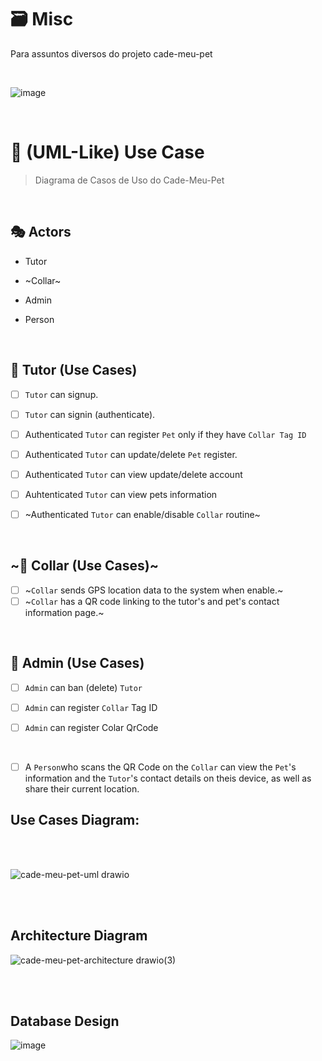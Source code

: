 # 🗃️ Misc
Para assuntos diversos do projeto cade-meu-pet

<br>

![image](https://github.com/user-attachments/assets/16c089ec-41dd-4199-a4dc-c35dc56a694c)

<br>

# 🐾 (UML-Like) Use Case

> Diagrama de Casos de Uso do Cade-Meu-Pet

<br>

## 🎭 Actors

- Tutor

- ~Collar~

- Admin

- Person

<br>

## 📝 Tutor (Use Cases)

- [ ] `Tutor` can signup. 

- [ ] `Tutor` can signin (authenticate).

- [ ] Authenticated `Tutor` can register `Pet` only if they have `Collar Tag ID`

- [ ] Authenticated `Tutor` can update/delete `Pet` register.

- [ ] Authenticated `Tutor` can view update/delete account

- [ ] Auhtenticated `Tutor` can view pets information
- [ ] ~Authenticated `Tutor` can enable/disable `Collar` routine~

<br>

## ~📝 Collar (Use Cases)~

- [ ] ~`Collar` sends GPS location data to the system when enable.~
- [ ] ~`Collar` has a QR code linking to the tutor's and pet's contact information page.~
 
<br>

## 📝 Admin (Use Cases)

- [ ] `Admin` can ban (delete) `Tutor`

- [ ] `Admin` can register `Collar` Tag ID

- [ ] `Admin` can register Colar QrCode

<br>

- [ ] A `Person`who scans the QR Code on the `Collar` can view the `Pet`'s information and the `Tutor`'s contact details on theis device, as well as share their current location. 


## Use Cases Diagram: 
<br>
<br>

![cade-meu-pet-uml drawio](https://github.com/user-attachments/assets/8aa446dd-c1f4-420f-8e68-4a373093ab4a)

<br>
<br>

## Architecture Diagram
![cade-meu-pet-architecture drawio(3)](https://github.com/user-attachments/assets/6abaf01f-1d8a-4d61-826e-a411b25393ee)

<br>
<br>

## Database Design
![image](https://github.com/user-attachments/assets/2d642190-6e5a-479e-82d6-d2315b7e086c)





